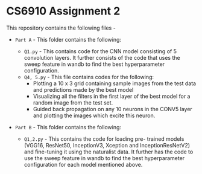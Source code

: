 # CS6910 Assignment 2
This repository contains the following files -
* `Part A` - This folder contains the following: 
  * `Q1.py` - This contains code for the CNN model consisting of 5 convolution layers. It further consists of the code that uses the sweep feature in wandb to find the best hyperparameter configuration.
  * `Q4, 5.py` - This file contains codes for the following:
    *  Plotting a 10 x 3 grid containing sample images from the test data and predictions made by the best model
    *  Visualizing all the filters in the first layer of the best model for a random image from the test set.
    *  Guided back propagation on any 10 neurons in the CONV5 layer and plotting the images which excite this neuron.

* `Part B` - This folder contains the following:
  * `Q1,2.py` - This contains the code for loading pre- trained models (VGG16, ResNet50, InceptionV3, Xception and InceptionResNetV2) and fine-tuning it using the naturalist data.
  It further has the code to use the sweep feature in wandb to find the best hyperparameter configuration for each model mentioned above. 
